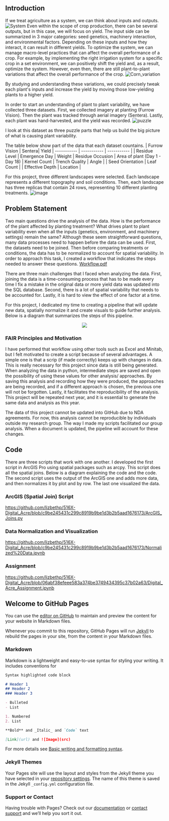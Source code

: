## Introduction 
If we treat agriculture as a system, we can think about inputs and outputs. 
![System](https://user-images.githubusercontent.com/86243647/144939640-b4072840-6061-48b5-9755-18b5b321523e.PNG)
Even within the scope of crop production, there can be several outputs, but in this case, we will focus on yield. The input side can be summarized in 3 major categories: seed genetics, machinery interaction, and environmental factors. Depending on these inputs and how they interact, it can result in different yields. To optimize the system, we can manage macro-level practices that can affect the overall performance of a crop. For example, by implementing the right irrigation system for a specific crop in a set environment, we can positively shift the yield and, as a result, optimize the system. However, even then, there are still plant-to-plant variations that affect the overall performance of the crop.
![Corn_variation](https://user-images.githubusercontent.com/86243647/144939652-ead6a9a3-9725-4403-a3f2-9b2823cd69d4.PNG)

By studying and understanding these variations, we could precisely tweak each plant's inputs and increase the yield by moving those low-yielding plants to a higher yield.  

In order to start an understanding of plant to plant variability, we have collected three datasets. First, we collected imagery at planting (Furrow Vision). Then the plant was tracked through aerial imagery (Sentera). Lastly, each plant was hand-harvested, and the yield was recorded.
![puzzle](https://user-images.githubusercontent.com/86243647/144940532-b494e216-4bb9-4032-a97b-cecd5fde2593.PNG)

I look at this dataset as three puzzle parts that help us build the big picture of what is causing plant variability.  

The table below show part of the data that each dataset countains.
| Furrow Vision | Sentera| Yield
| ----------- | ----------- | ----------- |
| Residue Level | Emergence Day | Weight
| Residue Occusion | Area of plant (Day 1 - Day 18) | Kernel Count
| Trench Quality | Angle |
| Seed Orientation | Leaf Count |
| Effective Depth | Location |


For this project, three different landscapes were selected. Each landscape represents a different topography and soil conditions. Then, each landscape has three replicas that contain 24 rows, representing 10 different planting treatments. 
![image](https://user-images.githubusercontent.com/86243647/144941013-21f55d68-0504-459d-b8d5-d394e251c98f.png)


## Problem Statement
Two main questions drive the analysis of the data. How is the performance of the plant affected by planting treatment? What drives plant to plant variability even when all the inputs (genetics, environment, and machinery settings) remain the same? Although these seem straightforward questions, many data processes need to happen before the data can be used. First, the datasets need to be joined. Then before comparing treatments or conditions, the data has to be normalized to account for spatial variability. In order to approach this task, I created a workflow that indicates the steps needed to answer these questions. 
[Workflow.pdf](https://github.com/lizbethp/516X-Digital_Acre/files/7664293/Workflow.pdf)

There are three main challenges that I faced when analyzing the data. First, joining the data is a time-consuming process that has to be made every time I fix a mistake in the original data or more yield data was updated into the SQL database. Second, there is a lot of spatial variability that needs to be accounted for. Lastly, it is hard to view the effect of one factor at a time. 

For this project, I dedicated my time to creating a pipeline that will update new data, spatially normalize it and create visuals to guide further analysis. Below is a diagram that summarizes the steps of this pipeline. 

<p align="center">
  <img src="https://user-images.githubusercontent.com/86243647/144943104-c56ffc62-86b0-4206-b947-431fa0ca4146.PNG">
</p>

### FAIR Principles and Motivation
I have performed that workflow using other tools such as Excel and Minitab, but I felt motivated to create a script because of several advantages. A simple one is that a scrip (if made correctly) keeps up with changes in data. This is really necessary for this project since data is still being generated. When analyzing the data in python, intermediate steps are saved and open the possibility of using these values for other analysis/ approaches. By saving this analysis and recording how they were produced, the approaches are being recorded, and if a different approach is chosen, the previous one will not be forgotten. Lastly, it facilitates the reproducibility of the analysis. This project will be repeated next year, and it is essential to generate the same data and analysis as this year. 

The data of this project cannot be updated into GitHub due to NDA agreements. For now, this analysis cannot be reproducible by individuals outside my research group. The way I made my scripts facilitated our group analysis. When a document is updated, the pipeline will account for these changes.


## Code 
There are three scripts that work with one another. I developed the first script in ArcGIS Pro using spatial packages such as arcpy. This script does all the spatial joins.  Below is a diagram explaining the code and the code. The second script uses the output of the ArcGIS one and adds more data, and then normalizes it by plot and by row. The last one visualized the data. 
### ArcGIS (Spatial Join) Script 
https://github.com/lizbethp/516X-Digital_Acre/blob/c9be245431c299c8919b9be1d3b2b5aad1676173/ArcGIS_Joins.py


### Data Normalization and Visualization
https://github.com/lizbethp/516X-Digital_Acre/blob/c9be245431c299c8919b9be1d3b2b5aad1676173/Normalized%20Data.ipynb

### Assignment 
https://github.com/lizbethp/516X-Digital_Acre/blob/06abf38efeee583a374be3749434395c37b02a63/Digital_Acre_Assignment.ipynb

## Welcome to GitHub Pages

You can use the [editor on GitHub](https://github.com/lizbethp/516X-Digital_Acre/edit/main/README.md) to maintain and preview the content for your website in Markdown files.

Whenever you commit to this repository, GitHub Pages will run [Jekyll](https://jekyllrb.com/) to rebuild the pages in your site, from the content in your Markdown files.

### Markdown

Markdown is a lightweight and easy-to-use syntax for styling your writing. It includes conventions for

```markdown
Syntax highlighted code block

# Header 1
## Header 2
### Header 3

- Bulleted
- List

1. Numbered
2. List

**Bold** and _Italic_ and `Code` text

[Link](url) and ![Image](src)
```

For more details see [Basic writing and formatting syntax](https://docs.github.com/en/github/writing-on-github/getting-started-with-writing-and-formatting-on-github/basic-writing-and-formatting-syntax).

### Jekyll Themes

Your Pages site will use the layout and styles from the Jekyll theme you have selected in your [repository settings](https://github.com/lizbethp/516X-Digital_Acre/settings/pages). The name of this theme is saved in the Jekyll `_config.yml` configuration file.

### Support or Contact

Having trouble with Pages? Check out our [documentation](https://docs.github.com/categories/github-pages-basics/) or [contact support](https://support.github.com/contact) and we’ll help you sort it out.
